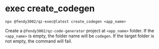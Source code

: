 # exec create_codegen

```
npx @fendy3002/qz-exec@latest create_codegen <app_name>
```

Create a `@fendy3002/qz-code-generator` project at `<app_name>` folder. If the `<app_name>` is empty, the folder name will be `codegen`. If the target folder is not empty, the command will fail.